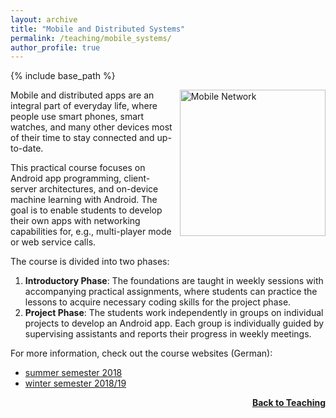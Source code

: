 ```yaml
---
layout: archive
title: "Mobile and Distributed Systems"
permalink: /teaching/mobile_systems/
author_profile: true
---
```


{% include base_path %}

<img src="https://thomyphan.github.io/images/teaching/msp.png" style="float:right; width:175pt;padding-left:10px;"  alt="Mobile Network"/>

Mobile and distributed apps are an integral part of everyday life, where people use smart phones, smart watches, and many other devices most of their time to stay connected and up-to-date.

This practical course focuses on Android app programming, client-server architectures, and on-device machine learning with Android. The goal is to enable students to develop their own apps with networking capabilities for, e.g., multi-player mode or web service calls.

The course is divided into two phases:
1. **Introductory Phase**: The foundations are taught in weekly sessions with accompanying practical assignments, where students can practice the lessons to acquire necessary coding skills for the project phase.
2. **Project Phase**: The students work independently in groups on individual projects to develop an Android app. Each group is individually guided by supervising assistants and reports their progress in weekly meetings.

For more information, check out the course websites (German):
- [summer semester 2018](https://www.mobile.ifi.lmu.de/lehrveranstaltungen/praktikum-mobile-und-verteilte-systeme-sose18/)
- [winter semester 2018/19](https://www.mobile.ifi.lmu.de/lehrveranstaltungen/msp-ws1819/)

<div style="float: right;">
    <a href="https://thomyphan.github.io/teaching/"><strong>Back to Teaching</strong></a>
</div>